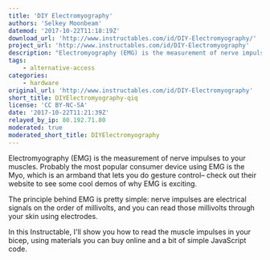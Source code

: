 ```yaml
---
title: 'DIY Electromyography'
authors: 'Selkey Moonbeam'
datemod: '2017-10-22T11:18:19Z'
download_url: 'http://www.instructables.com/id/DIY-Electromyography/'
project_url: 'http://www.instructables.com/id/DIY-Electromyography'
description: "Electromyography (EMG) is the measurement of nerve impulses to your muscles. This project uses EMG for control of external devices.\n"
tags:
    - alternative-access
categories:
    - hardware
original_url: 'http://www.instructables.com/id/DIY-Electromyography'
short_title: DIYElectromyography-qiq
license: 'CC BY-NC-SA'
date: '2017-10-22T11:21:39Z'
relayed_by_ip: 80.192.71.80
moderated: true
moderated_short_title: DIYElectromyography
---
```

Electromyography (EMG) is the measurement of nerve impulses to your muscles. Probably the most popular consumer device using EMG is the Myo, which is an armband that lets you do gesture control– check out their website to see some cool demos of why EMG is exciting.

The principle behind EMG is pretty simple: nerve impulses are electrical signals on the order of millivolts, and you can read those millivolts through your skin using electrodes.

In this Instructable, I'll show you how to read the muscle impulses in your bicep, using materials you can buy online and a bit of simple JavaScript code.